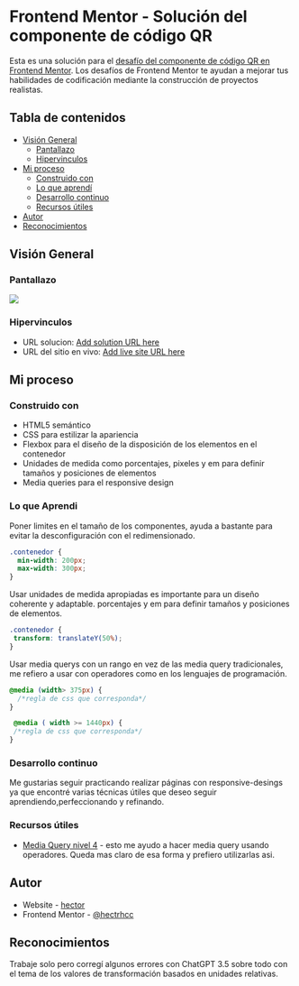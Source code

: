 # Frontend Mentor - Solución del componente de código QR

Esta es una solución para el [desafío del componente de código QR en Frontend Mentor](https://www.frontendmentor.io/challenges/qr-code-component-iux_sIO_H). Los desafíos de Frontend Mentor te ayudan a mejorar tus habilidades de codificación mediante la construcción de proyectos realistas.


## Tabla de contenidos

- [Visión General](#visión-general)
  - [Pantallazo](#pantallazo)
  - [Hipervinculos](#hipervinculos)
- [Mi proceso](#mi-proceso)
  - [Construido con](#construido-con)
  - [Lo que aprendí](#lo-que-aprendi)
  - [Desarrollo continuo](#desarrollo-continuo)
  - [Recursos útiles](#recursos-utiles)
- [Autor](#autor)
- [Reconocimientos](#reconocimientos)


## Visión General

### Pantallazo

![](screenshot.jpg)


### Hipervinculos

- URL solucion: [Add solution URL here](https://your-solution-url.com)
- URL del sitio en vivo: [Add live site URL here](https://your-live-site-url.com)

## Mi proceso

### Construido con

- HTML5 semántico
- CSS para estilizar la apariencia 
- Flexbox para el diseño de la disposición de los elementos en el contenedor
- Unidades de medida como porcentajes, pixeles y em para definir tamaños y posiciones de elementos
- Media queries para el responsive design 


### Lo que Aprendi

Poner limites en el tamaño de los componentes, ayuda a bastante para evitar la desconfiguración con el redimensionado.

```css
.contenedor { 
  min-width: 200px; 
  max-width: 300px; 
}
```

Usar unidades de medida apropiadas es importante para un diseño coherente y adaptable.  porcentajes y em para definir tamaños y posiciones de elementos. 

```css
.contenedor { 
 transform: translateY(50%); 
}
```

Usar media querys con un rango en vez de las media query tradicionales, me refiero a usar con operadores como en los lenguajes de programación. 

```css
@media (width> 375px) {
  /*regla de css que corresponda*/
}

 @media ( width >= 1440px) {
 /*regla de css que corresponda*/
}
```

### Desarrollo continuo

Me gustarias seguir practicando realizar páginas con responsive-desings ya que encontré varias técnicas útiles que deseo seguir aprendiendo,perfeccionando y refinando.


### Recursos útiles

- [Media Query nivel 4](https://filisantillan.com/bits/media-query-ranges/) - esto me ayudo a hacer media query usando operadores. Queda mas claro de esa forma y prefiero utilizarlas asi.


## Autor

- Website - [hector](https://www.encontruction.com)
- Frontend Mentor - [@hectrhcc](https://www.frontendmentor.io/profile/hectrhcc)


## Reconocimientos

Trabaje solo pero corregí algunos errores con ChatGPT 3.5 sobre todo con el tema de los valores de transformación basados en unidades relativas. 